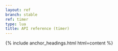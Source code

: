 ```yaml
---
layout: ref
branch: stable
ref: timer
type: lua
title: API reference (timer)
---
```

{% include anchor_headings.html html=content %}